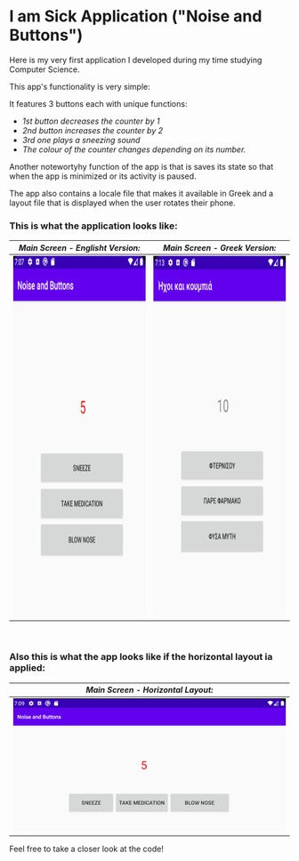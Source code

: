# I am Sick Application ("Noise and Buttons")

Here is my very first application I developed during my time studying Computer Science.

This app's functionality is very simple:

It features 3 buttons each with unique functions:
 * _1st button decreases the counter by 1_ 
 * _2nd button increases the counter by 2_
 * _3rd one plays a sneezing sound_
 * _The colour of the counter changes depending on its number._

Another notewortyhy function of the app is that is saves its state so that when the app is minimized or its activity is paused. 

The app also contains a locale file that makes it available in Greek and a layout file that is displayed 
when the user rotates their phone. 
 
### This is what the application looks like:

 _Main Screen - Englisht Version:_ | _Main Screen - Greek Version:_
-----------------------------------------------|---------------------------------------------------
<img src="https://github.com/PaulLafaz/Android-Mobile-Development/blob/main/I%20am%20sick%20App/images/MainScreen_ENG.PNG" width="400" height="650"> | <img src="https://github.com/PaulLafaz/Android-Mobile-Development/blob/main/I%20am%20sick%20App/images/MainScreen_GR.PNG" width="400" height="650">

<br>

### Also this is what the app looks like if the horizontal layout ia applied:

 _Main Screen - Horizontal Layout:_ |  
-----------------------------------------------| 
<img src="https://github.com/PaulLafaz/Android-Mobile-Development/blob/main/I%20am%20sick%20App/images/MainScreen_Horizontal.PNG" /> |

Feel free to take a closer look at the code!
